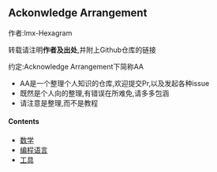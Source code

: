 ## Ackonwledge Arrangement

作者:lmx-Hexagram

转载请注明**作者及出处**,并附上Github仓库的链接

约定:Acknowledge Arrangement下简称AA

* AA是一个整理个人知识的仓库,欢迎提交Pr,以及发起各种issue
* 既然是个人向的整理,有错误在所难免,请多多包涵
* 请注意是整理,而不是教程

#### Contents

- [数学](./Math/Link.md)
- [编程语言](./Lang/Link.md)
- [工具](./Tools/Link.md)